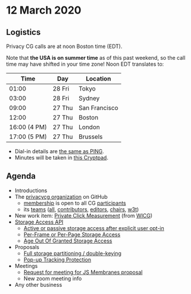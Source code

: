 # 12 March 2020

## Logistics

Privacy CG calls are at noon Boston time (EDT).

Note that **the USA is on summer time** as of this past weekend, so the call time may have shifted in your time zone! Noon EDT translates to:

| Time  | Day | Location |
| ------| --- | -------- |
| 01:00 | 28 Fri | Tokyo |
| 03:00 | 28 Fri | Sydney |
| 09:00 | 27 Thu | San Francisco |
| 12:00 | 27 Thu | Boston |
| 16:00 (4 PM) | 27 Thu | London |
| 17:00 (5 PM) | 27 Thu | Brussels |

* Dial-in details are [the same as PING](https://www.w3.org/Privacy/IG/#meeting-information).
* Minutes will be taken in [this Cryptpad](https://cryptpad.w3ctag.org/code/#/2/code/edit/ZrkcuhmVbx1OGyWlTX5L0j8T/).

## Agenda

* Introductions
* The [privacycg organization](https://github.com/privacycg) on GitHub
    * [membership](https://github.com/orgs/privacycg/people) is open to all CG [participants](https://www.w3.org/community/privacycg/participants)
    * its [teams](https://github.com/orgs/privacycg/teams) ([all](https://github.com/orgs/privacycg/teams/all), [contributors](https://github.com/orgs/privacycg/teams/contributors), [editors](https://github.com/orgs/privacycg/teams/editors), [chairs](https://github.com/orgs/privacycg/teams/chairs), [w3t](https://github.com/orgs/privacycg/teams/w3t))
* New work item: [Private Click Measurement](https://github.com/wicg/ad-click-attribution) (from [WICG](https://github.com/WICG))
* [Storage Access API](https://github.com/privacycg/storage-access)
    * [Active or passive storage access after explicit user opt-in](https://github.com/privacycg/storage-access/issues/2)
    * [Per-Frame or Per-Page Storage Access](https://github.com/privacycg/storage-access/issues/3)
    * [Age Out Of Granted Storage Access](https://github.com/privacycg/storage-access/issues/5)
* Proposals
    * [Full storage partitioning / double-keying](https://github.com/privacycg/proposals/issues/4)
    * [Pop-up Tracking Protection](https://github.com/privacycg/proposals/issues/7)
* Meetings
    * [Request for meeting for JS Membranes proposal](https://github.com/privacycg/meetings/issues/2)
    * New zoom meeting info
* Any other business



